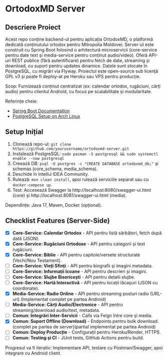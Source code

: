 # OrtodoxMD Server

## Descriere Proiect
Acest repo conține backend-ul pentru aplicația OrtodoxMD, o platformă dedicată conținutului ortodox pentru Mitropolia Moldovei. Server-ul este construit cu Spring Boot folosind o arhitectură microservicii (core-service pentru date text și media-service pentru conținut audio/video). Oferă API-uri REST publice (fără autentificare) pentru fetch de date, streaming și download, cu suport pentru updates dinamice. Datele sunt stocate în PostgreSQL, cu migrări via Flyway. Proiectul este open-source sub licență GPL v3 și poate fi deploy-at pe Heroku sau VPS pentru producție.

Scop: Furnizează conținut centralizat (ex: calendar ortodox, rugăciuni, cărți audio) pentru clientul Android, cu focus pe scalabilitate și modularitate.

Referințe cheie:
- [Spring Boot Documentation](https://spring.io/projects/spring-boot)
- [PostgreSQL Setup on Arch Linux](https://wiki.archlinux.org/title/PostgreSQL)

## Setup Inițial
1. Clonează repo-ul: `git clone https://github.com/yourusername/ortodoxmd-server.git`
2. Instalează PostgreSQL: `sudo pacman -S postgresql && sudo systemctl enable --now postgresql`
3. Creează DB: `psql -U postgres -c "CREATE DATABASE ortodoxmd_db;"` și schemas (core_schema, media_schema).
4. Deschide în IntelliJ IDEA Community.
5. Rulează: `mvn clean install`, apoi rulează serviciile separat sau cu `docker-compose up`.
6. Test: Accesează Swagger la http://localhost:8080/swagger-ui.html (core) și http://localhost:8081/swagger-ui.html (media).

Dependințe: Java 17, Maven, Docker (opțional).

## Checklist Features (Server-Side)
- [x] **Core-Service: Calendar Ortodox** - API pentru listă sărbători, fetch după dată (JSON).
- [X] **Core-Service: Rugăciuni Ortodoxe** - API pentru categorii și text rugăciuni.
- [X] **Core-Service: Biblie** - API pentru capitole/versete structurate (Vechi/Nou Testament).
- [ ] **Core-Service: Vieți Sfinți** - API pentru biografii și imagini metadata.
- [ ] **Core-Service: Informații Icoane** - API pentru descrieri și imagini.
- [ ] **Core-Service: Slujbe Bisericești** - API pentru detalii slujbe.
- [ ] **Core-Service: Hartă Interactivă** - API pentru locații lăcașuri (JSON cu coordonate).
- [X] **Media-Service: Radio Online** - API pentru streaming posturi radio (URL-uri).(Implementat complet pe partea Android)
- [ ] **Media-Service: Cărți Audio/Electronice** - API pentru streaming/download audio/text, metadata.
- [ ] **Comun: Integrări Inter-Servicii** - Calls via Feign între core și media.
- [X] **Comun: Suport Offline (Download)** - Endpoints pentru bulk download.(complet pe partea de server)(partial implementat pe partea Android)
- [ ] **Comun: Deploy Producție** - Configurații pentru Heroku/Render, HTTPS.
- [ ] **Comun: Testing și CI** - JUnit tests, GitHub Actions pentru build.

Progresul va fi iterativ: Implementare API, testare cu Postman/Swagger, apoi integrare cu Android client.
